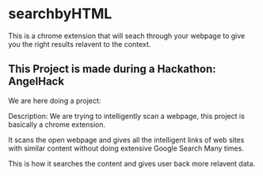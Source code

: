 # searchbyHTML
This is a chrome extension that will seach through your webpage to give you the right results relavent to the context.

## This Project is made during a Hackathon: AngelHack
 We are here doing a project:
 
 Description:
We are trying to intelligently scan a webpage, this project is basically a chrome extension.

It scans the open webpage and gives all the intelligent links of web sites with similar content without doing extensive Google Search Many times.

 This is how it searches the content and gives user back more relavent data.
 
 
